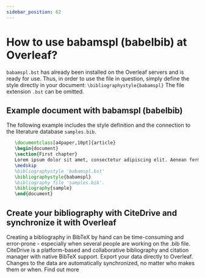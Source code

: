 ```yaml
---
sidebar_position: 62
---
```


# How to use babamspl (babelbib) at Overleaf?
`babamspl.bst` has already been installed on the Overleaf servers and is ready for use. Thus, in order to use the file in question, simply define the style directly in your document: `\bibliographystyle{babamspl}` The file extension `.bst` can be omitted.

## Example document with babamspl (babelbib)
The following example includes the style definition and the connection to the literature database `samples.bib`.
```tex
   \documentclass[a4paper,10pt]{article}
   \begin{document}
   \section{First chapter}
   Lorem ipsum dolor sit amet, consectetur adipiscing elit. Aenean fermentum justo massa, ut maximus mauris sodales et. Aenean vel elit a erat rhoncus pharetra.
   \medskip
   %bibliographystyle 'babamspl.bst'
   \bibliographystyle{babamspl}
   %bibliography file 'samples.bib'.
   \bibliography{sample}
   \end{document}
```

## Create your bibliography with CiteDrive and synchronize it with Overleaf
Creating a bibliography in BibTeX by hand can be time-consuming and error-prone - especially when several people are working on the .bib file. CiteDrive is a platform-based and collaborative bibliography and citation manager with native BibTeX support. Export your data directly to Overleaf. Changes to the data are automatically synchronized, no matter who makes them or when. Find out more